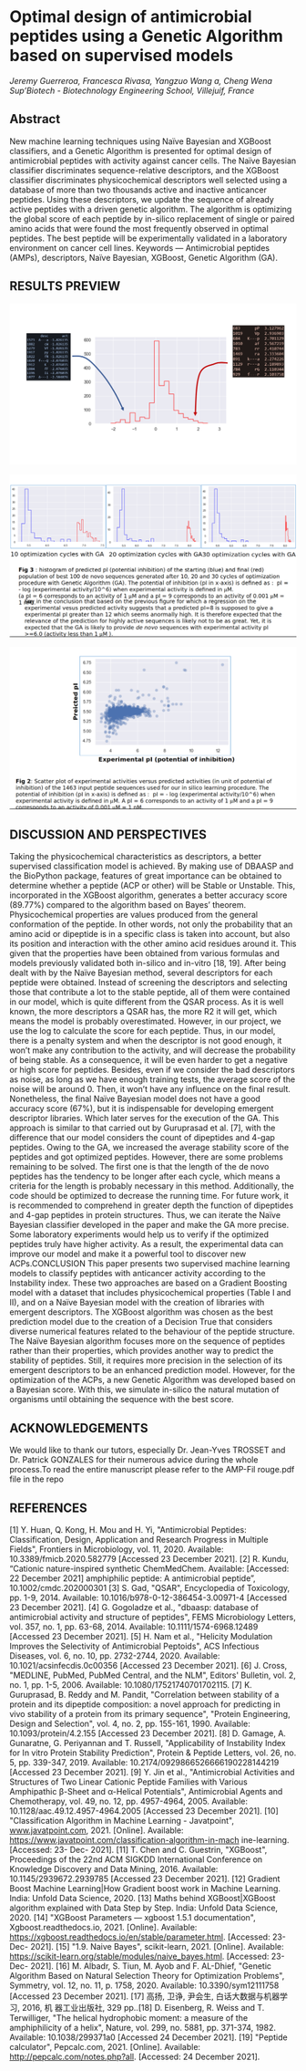 # Optimal design of antimicrobial peptides using a Genetic Algorithm based on supervised models

*Jeremy Guerreroa, Francesca Rivasa, Yangzuo Wang a, Cheng Wena
Sup’Biotech - Biotechnology Engineering School, Villejuif, France*

## Abstract
New machine learning techniques using Naïve
Bayesian and XGBoost classifiers, and a Genetic Algorithm is
presented for optimal design of antimicrobial peptides with
activity against cancer cells. The Naïve Bayesian classifier
discriminates sequence-relative descriptors, and the XGBoost
classifier discriminates physicochemical descriptors well
selected using a database of more than two thousands active and
inactive anticancer peptides. Using these descriptors, we update
the sequence of already active peptides with a driven genetic
algorithm. The algorithm is optimizing the global score of each
peptide by in-silico replacement of single or paired amino acids
that were found the most frequently observed in optimal
peptides. The best peptide will be experimentally validated in a
laboratory environment on cancer cell lines.
Keywords — Antimicrobial peptides (AMPs), descriptors, Naïve
Bayesian, XGBoost, Genetic Algorithm (GA).

## RESULTS PREVIEW

![Image1](CharacteristicsWeight.png)

![Image2](OptimizationGeneticAlgorithm.png)

![Image3](PossibleActivity.png)

## DISCUSSION AND PERSPECTIVES
Taking the physicochemical characteristics as descriptors, a
better supervised classification model is achieved. By making
use of DBAASP and the BioPython package, features of
great importance can be obtained to determine whether a
peptide (ACP or other) will be Stable or Unstable. This,
incorporated in the XGBoost algorithm, generates a better
accuracy score (89.77%) compared to the algorithm based on
Bayes’ theorem. Physicochemical properties are values
produced from the general conformation of the peptide. In
other words, not only the probability that an amino acid or
dipeptide is in a specific class is taken into account, but also
its position and interaction with the other amino acid residues
around it. This given that the properties have been obtained
from various formulas and models previously validated both
in-silico and in-vitro [18, 19].
After being dealt with by the Naïve Bayesian method, several
descriptors for each peptide were obtained. Instead of
screening the descriptors and selecting those that contribute a
lot to the stable peptide, all of them were contained in our
model, which is quite different from the QSAR process. As it
is well known, the more descriptors a QSAR has, the more R2
it will get, which means the model is probably overestimated.
However, in our project, we use the log to calculate the score
for each peptide. Thus, in our model, there is a penalty
system and when the descriptor is not good enough, it won’t
make any contribution to the activity, and will decrease the
probability of being stable. As a consequence, it will be even
harder to get a negative or high score for peptides. Besides,
even if we consider the bad descriptors as noise, as long as
we have enough training tests, the average score of the noise
will be around 0. Then, it won’t have any influence on the
final result. Nonetheless, the final Naïve Bayesian model
does not have a good accuracy score (67%), but it is
indispensable for developing emergent descriptor libraries.
Which later serves for the execution of the GA. This
approach is similar to that carried out by Guruprasad et al.
[7], with the difference that our model considers the count of
dipeptides and 4-gap peptides. Owing to the GA, we
increased the average stability score of the peptides and got
optimized peptides. However, there are some problems
remaining to be solved. The first one is that the length of the
de novo peptides has the tendency to be longer after each
cycle, which means a criteria for the length is probably
necessary in this method. Additionally, the code should be
optimized to decrease the running time.
For future work, it is recommended to comprehend in greater
depth the function of dipeptides and 4-gap peptides in protein
structures. Thus, we can iterate the Naïve Bayesian classifier
developed in the paper and make the GA more precise. Some
laboratory experiments would help us to verify if the
optimized peptides truly have higher activity. As a result, the
experimental data can improve our model and make it a
powerful tool to discover new ACPs.CONCLUSION
This paper presents two supervised machine learning models
to classify peptides with anticancer activity according to the
Instability index. These two approaches are based on a
Gradient Boosting model with a dataset that includes
physicochemical properties (Table I and II), and on a Naïve
Bayesian model with the creation of libraries with emergent
descriptors. The XGBoost algorithm was chosen as the best
prediction model due to the creation of a Decision True that
considers diverse numerical features related to the behaviour
of the peptide structure. The Naïve Bayesian algorithm
focuses more on the sequence of peptides rather than their
properties, which provides another way to predict the
stability of peptides. Still, it requires more precision in the
selection of its emergent descriptors to be an enhanced
prediction model. However, for the optimization of the
ACPs, a new Genetic Algorithm was developed based on a
Bayesian score. With this, we simulate in-silico the natural
mutation of organisms until obtaining the sequence with the
best score.

## ACKNOWLEDGEMENTS

We would like to thank our tutors, especially Dr. Jean-Yves
TROSSET and Dr. Patrick GONZALES for their numerous
advice during the whole process.To read the entire manuscript please refer to the AMP-Fil rouge.pdf file in the repo

## REFERENCES

[1] Y. Huan, Q. Kong, H. Mou and H. Yi, "Antimicrobial
Peptides: Classification, Design, Application and Research
Progress in Multiple Fields", Frontiers in Microbiology, vol.
11, 2020. Available: 10.3389/fmicb.2020.582779 [Accessed
23 December 2021].
[2] R. Kundu, “Cationic
nature-inspired
synthetic
ChemMedChem.
Available:
[Accessed: 22 December 2021]
amphiphilic peptide: A
antimicrobial
peptide”,
10.1002/cmdc.202000301
[3] S. Gad, "QSAR", Encyclopedia of Toxicology, pp. 1-9,
2014.
Available: 10.1016/b978-0-12-386454-3.00971-4
[Accessed 23 December 2021].
[4] G. Gogoladze et al., "dbaasp: database of antimicrobial
activity and structure of peptides", FEMS Microbiology
Letters, vol. 357, no. 1, pp. 63-68, 2014. Available:
10.1111/1574-6968.12489 [Accessed 23 December 2021].
[5] H. Nam et al., "Helicity Modulation Improves the
Selectivity of Antimicrobial Peptoids", ACS Infectious
Diseases, vol. 6, no. 10, pp. 2732-2744, 2020. Available:
10.1021/acsinfecdis.0c00356 [Accessed 23 December 2021].
[6] J. Cross, "MEDLINE, PubMed, PubMed Central, and the
NLM", Editors' Bulletin, vol. 2, no. 1, pp. 1-5, 2006.
Available: 10.1080/17521740701702115.
[7] K. Guruprasad, B. Reddy and M. Pandit, "Correlation
between stability of a protein and its dipeptide composition: a
novel approach for predicting in vivo stability of a protein
from its primary sequence", "Protein Engineering, Design
and Selection", vol. 4, no. 2, pp. 155-161, 1990. Available:
10.1093/protein/4.2.155 [Accessed 23 December 2021].
[8] D. Gamage, A. Gunaratne, G. Periyannan and T. Russell,
"Applicability of Instability Index for In vitro Protein
Stability Prediction", Protein & Peptide Letters, vol. 26, no.
5,
pp.
339-347,
2019.
Available:
10.2174/0929866526666190228144219
[Accessed
23
December 2021].
[9] Y. Jin et al., "Antimicrobial Activities and Structures of
Two Linear Cationic Peptide Families with Various
Amphipathic
β-Sheet
and
α-Helical
Potentials",
Antimicrobial Agents and Chemotherapy, vol. 49, no. 12, pp.
4957-4964,
2005.
Available:
10.1128/aac.49.12.4957-4964.2005 [Accessed 23 December
2021].
[10] "Classification Algorithm in Machine Learning -
Javatpoint", www.javatpoint.com, 2021. [Online]. Available:
https://www.javatpoint.com/classification-algorithm-in-mach
ine-learning. [Accessed: 23- Dec- 2021].
[11] T. Chen and C. Guestrin, "XGBoost", Proceedings of the
22nd ACM SIGKDD International Conference on
Knowledge Discovery and Data Mining, 2016. Available:
10.1145/2939672.2939785 [Accessed 23 December 2021].
[12] Gradient Boost Machine Learning|How Gradient boost
work in Machine Learning. India: Unfold Data Science,
2020.
[13] Maths behind XGBoost|XGBoost algorithm explained
with Data Step by Step. India: Unfold Data Science, 2020.
[14] "XGBoost Parameters — xgboost 1.5.1 documentation",
Xgboost.readthedocs.io,
2021.
[Online].
Available:
https://xgboost.readthedocs.io/en/stable/parameter.html.
[Accessed: 23- Dec- 2021].
[15] "1.9. Naive Bayes", scikit-learn, 2021. [Online].
Available:
https://scikit-learn.org/stable/modules/naive_bayes.html.
[Accessed: 23- Dec- 2021].
[16] M. Albadr, S. Tiun, M. Ayob and F. AL-Dhief, "Genetic
Algorithm Based on Natural Selection Theory for
Optimization Problems", Symmetry, vol. 12, no. 11, p. 1758,
2020. Available: 10.3390/sym12111758 [Accessed 23
December 2021].
[17] 高扬, 卫诤, 尹会生, 白话大数据与机器学习, 2016, 机
器工业出版社, 329 pp..[18] D. Eisenberg, R. Weiss and T. Terwilliger, "The helical
hydrophobic moment: a measure of the amphiphilicity of a
helix", Nature, vol. 299, no. 5881, pp. 371-374, 1982.
Available: 10.1038/299371a0 [Accessed 24 December 2021].
[19] "Peptide calculator", Pepcalc.com, 2021. [Online].
Available: http://pepcalc.com/notes.php?all. [Accessed: 24
December 2021].
